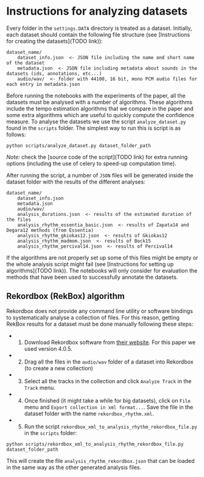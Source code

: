 # Instructions for analyzing datasets

Every folder in the `settings.DATA` directory is treated as a dataset.
Initially, each dataset should contain the following file structure (see [Instructions for creating the datasets](TODO link)):

```
dataset_name/
    dataset_info.json  <- JSON file including the name and short name of the dataset
    metadata.json  <- JSON file including metadata about sounds in the datasets (ids, annotations, etc...)
    audio/wav/  <- folder with 44100, 16 bit, mono PCM audio files for each entry in metadata.json
```

Before running the notebooks with the experiments of the paper, all the datasets must be analysed with a number of 
algorithms. These algorithms include the tempo estimation algorithms that we compare in the paper and some extra algorithms which are useful to quickly compute the confidence measure. 
To analyse the datasets we use the script `analyze_dataset.py` found in the `scripts` folder. 
The simplest way to run this is script is as follows:

```
python scripts/analyze_dataset.py dataset_folder_path
```

*Note:* check the [source code of the script](TODO link) for extra running options (including the use of celery to speed-up computation time).

After running the script, a number of `JSON` files will be generated inside the dataset folder with the results of the different analyses:

```
dataset_name/
    dataset_info.json
    metadata.json
    audio/wav/
    analysis_durations.json  <- results of the estimated duration of the files
    analysis_rhythm_essentia_basic.json  <- results of Zapata14 and Degara12 methods (from Essentia)
    analysis_rhythm_gkiokas12.json  <- results of Gkiokas12
    analysis_rhythm_madmom.json  <- results of Bock15
    analysis_rhythm_percival14.json  <- results of Percival14
```
 
If the algorithms are not properly set up some of this files might 
be empty or the whole analysis script might fail (see [Instructions for setting up algorithms](TODO link)). The notebooks will only consider for evaluation the methods that have been used to
successfully annotate the datasets.


<a name="rekbox"></a>
## Rekordbox (RekBox) algorithm

Rekordbox does not provide any command line utility or software bindings to systematically analyse a collection of files.
For this reason, getting RekBox results for a dataset must be done manually following these steps:

 * 1) Download Rekordbox software from [their website](https://rekordbox.com). For this paper we used version 4.0.5.
 * 2) Drag all the files in the `audio/wav` folder of a dataset into Rekordbox (to create a new collection)
 * 3) Select all the tracks in the collection and click `Analyze Track` in the `Track` menu.
 * 4) Once finished (it might take a while for big datasets), click on `File` menu and `Export collection in xml format...`.
      Save the file in the dataset folder with the name `rekordbox_rhythm.xml`.
 * 5) Run the script `rekordbox_xml_to_analysis_rhythm_rekordbox_file.py` in the `scripts` folder:
 
 ```
 python scripts/rekordbox_xml_to_analysis_rhythm_rekordbox_file.py dataset_folder_path
 ```
 
This will create the file `analysis_rhythm_rekordbox.json` that can be loaded in the same way as the other generated analysis files.
 